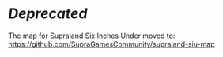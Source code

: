 # _Deprecated_
The map for Supraland Six Inches Under moved to:  
https://github.com/SupraGamesCommunity/supraland-siu-map
